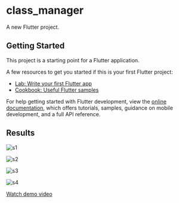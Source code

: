 # class_manager

A new Flutter project.

## Getting Started

This project is a starting point for a Flutter application.

A few resources to get you started if this is your first Flutter project:

- [Lab: Write your first Flutter app](https://docs.flutter.dev/get-started/codelab)
- [Cookbook: Useful Flutter samples](https://docs.flutter.dev/cookbook)

For help getting started with Flutter development, view the
[online documentation](https://docs.flutter.dev/), which offers tutorials,
samples, guidance on mobile development, and a full API reference.

## Results

![s1](lib/assets/results/s1.png)

![s2](lib/assets/results/s2.png)

![s3](lib/assets/results/s3.png)

![s4](lib/assets/results/s4.png)

[Watch demo video](https://drive.google.com/file/d/1HvPCHPc3QTbyCohwRVY7Byw-YgXeY1Y2/view?usp=sharing)

